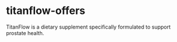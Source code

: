 # titanflow-offers
TitanFlow is a dietary supplement specifically formulated to support prostate health.
